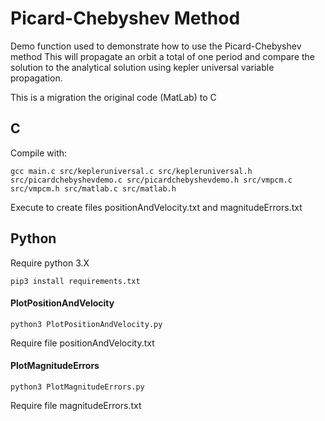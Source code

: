 # Picard-Chebyshev Method

Demo function used to demonstrate how to use the Picard-Chebyshev method
This will propagate an orbit a total of one period and compare the solution to the analytical solution using kepler universal variable propagation.

This is a migration the original code (MatLab) to C


## C

Compile with:
```
gcc main.c src/kepleruniversal.c src/kepleruniversal.h src/picardchebyshevdemo.c src/picardchebyshevdemo.h src/vmpcm.c src/vmpcm.h src/matlab.c src/matlab.h
```

Execute to create files positionAndVelocity.txt and magnitudeErrors.txt

## Python
Require python 3.X
```
pip3 install requirements.txt
```

#### PlotPositionAndVelocity
```
python3 PlotPositionAndVelocity.py
```
Require file positionAndVelocity.txt

#### PlotMagnitudeErrors
```
python3 PlotMagnitudeErrors.py
```
Require file magnitudeErrors.txt